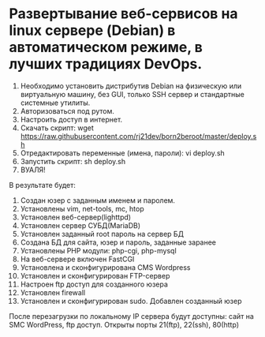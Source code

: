 <h1>Развертывание веб-сервисов на linux сервере (Debian) в автоматическом режиме, в лучших традициях DevOps.</h1>

1. Необходимо установить дистрибутив Debian на физическую или виртуальную машину, без GUI, только SSH сервер и стандартные системные утилиты.
2. Авторизоваться под рутом.
3. Настроить доступ в интернет.
4. Скачать скрипт: wget https://raw.githubusercontent.com/rj21dev/born2beroot/master/deploy.sh
5. Отредактировать переменные (имена, пароли): vi deploy.sh
6. Запустить скрипт: sh deploy.sh
7. ВУАЛЯ!

<p>В результате будет:</p>
<ol>
<li>Создан юзер с заданным именем и паролем.</li>
<li>Установлены vim, net-tools, mc, htop</li>
<li>Установлен веб-сервер(lighttpd)</li>
<li>Установлен сервер СУБД(MariaDB)</li>
<li>Установлен заданный root пароль на сервер БД</li>
<li>Создана БД для сайта, юзер и пароль, заданные заранее</li>
<li>Установлены PHP модули: php-cgi, php-mysql</li>
<li>На веб-сервере включен FastCGI</li>
<li>Установлена и сконфигурирована CMS Wordpress</li>
<li>Установлен и сконфигурирован FTP-сервер</li>
<li>Настроен ftp доступ для созданного юзера</li>
<li>Установлен firewall</li>
<li>Установлен и сконфигурирован sudo. Добавлен созданный юзер</li>
</ol>

После перезагрузки по локальному IP сервера будут доступны: сайт на SMC WordPress, ftp доступ. Открыты порты 21(ftp), 22(ssh), 80(http)
